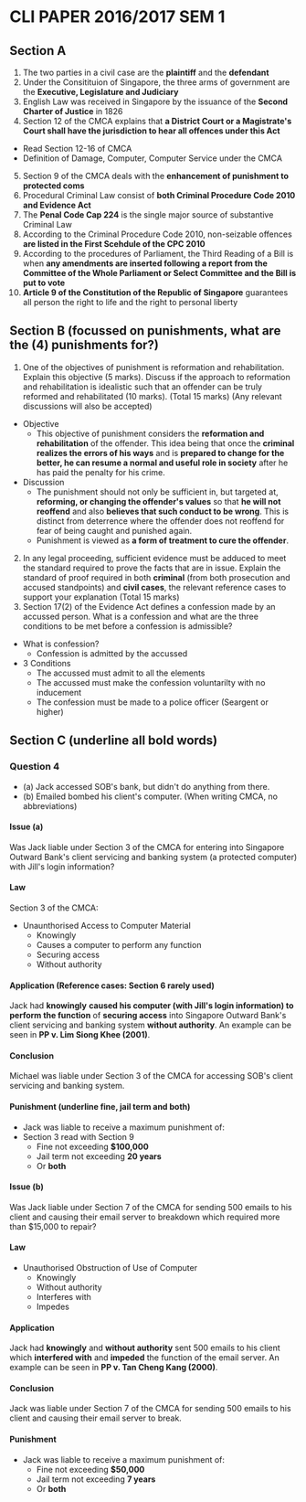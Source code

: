 # CLI PAPER 2016/2017 SEM 1

## Section A

1. The two parties in a civil case are the **plaintiff** and the **defendant**
2. Under the Consitituion of Singapore, the three arms of government are the **Executive, Legislature and Judiciary**
3. English Law was received in Singapore by the issuance of the **Second Charter of Justice** in 1826
4. Section 12 of the CMCA explains that **a District Court or a Magistrate's Court shall have the jurisdiction to hear all offences under this Act**
  * Read Section 12-16 of CMCA
  * Definition of Damage, Computer, Computer Service under the CMCA
5. Section 9 of the CMCA deals with the **enhancement of punishment to protected coms**
6. Procedural Criminal Law consist of **both Criminal Procedure Code 2010 and Evidence Act**
7. The **Penal Code Cap 224** is the single major source of substantive Criminal Law
8. According to the Criminal Procedure Code 2010, non-seizable offences **are listed in the First Scehdule of the CPC 2010**
9. According to the procedures of Parliament, the Third Reading of a Bill is when **any amendments are inserted following a report from the Committee of the Whole Parliament or Select Committee and the Bill is put to vote**
10. **Article 9 of the Constitution of the Republic of Singapore** guarantees all person the right to life and the right to personal liberty

## Section B (focussed on punishments, what are the (4) punishments for?)

1. One of the objectives of punishment is reformation and rehabilitation. Explain this objective (5 marks). Discuss if the approach to reformation and rehabilitation is idealistic such that an offender can be truly reformed and rehabilitated (10 marks).
(Total 15 marks) (Any relevant discussions will also be accepted)
* Objective
  * This objective of punishment considers the **reformation and rehabilitation** of the offender. This idea being that once the **criminal realizes the errors of his ways** and is **prepared to change for the better, he can resume a normal and useful role in society** after he has paid the penalty for his crime.
* Discussion
  * The punishment should not only be sufficient in, but targeted at, **reforming, or changing the offender's values** so that **he will not reoffend** and also **believes that such conduct to be wrong**. This is distinct from deterrence where the offender does not reoffend for fear of being caught and punished again.
  * Punishment is viewed as **a form of treatment to cure the offender**.
2. In any legal proceeding, sufficient evidence must be adduced to meet the standard required to prove the facts that are in issue. Explain the standard of proof required in both **criminal** (from both prosecution and accused standpoints) and **civil cases**, the relevant reference cases to support your explanation (Total 15 marks)
3. Section 17(2) of the Evidence Act defines a confession made by an accussed person. What is a confession and what are the three conditions to be met before a confession is admissible?
* What is confession?
  * Confession is admitted by the accussed
* 3 Conditions
  * The accussed must admit to all the elements
  * The accussed must make the confession voluntarilty with no inducement
  * The confession must be made to a police officer (Seargent or higher)

## Section C (underline all bold words)

### Question 4
* (a) Jack accessed SOB's bank, but didn't do anything from there.
* (b) Emailed bombed his client's computer. (When writing CMCA, no abbreviations)
#### Issue (a)
Was Jack liable under Section 3 of the CMCA for entering into Singapore Outward Bank's client servicing and banking system (a protected computer) with Jill's login information?
#### Law
Section 3 of the CMCA:
* Unaunthorised Access to Computer Material
  * Knowingly
  * Causes a computer to perform any function
  * Securing access
  * Without authority
#### Application (Reference cases: Section 6 rarely used)
Jack had **knowingly** **caused his computer (with Jill's login information) to perform the function** of **securing access** into Singapore Outward Bank's client servicing and banking system **without authority**. An example can be seen in **PP v. Lim Siong Khee (2001)**.
#### Conclusion
Michael was liable under Section 3 of the CMCA for accessing SOB's client servicing and banking system.
#### Punishment (underline fine, jail term and both)
  * Jack was liable to receive a maximum punishment of:
  * Section 3 read with Section 9
    * Fine not exceeding **$100,000**
    * Jail term not exceeding **20 years**
    * Or **both**

#### Issue (b)
Was Jack liable under Section 7 of the CMCA for sending 500 emails to his client and causing their email server to breakdown which required more than $15,000 to repair?
#### Law
  * Unauthorised Obstruction of Use of Computer
    * Knowingly
    * Without authority
    * Interferes with
    * Impedes
#### Application
Jack had **knowingly** and **without authority** sent 500 emails to his client which **interfered with** and **impeded** the function of the email server. An example can be seen in **PP v. Tan Cheng Kang (2000)**.
#### Conclusion
Jack was liable under Section 7 of the CMCA for sending 500 emails to his client and causing their email server to break.
#### Punishment
  * Jack was liable to receive a maximum punishment of:
    * Fine not exceeding **$50,000**
    * Jail term not exceeding **7 years**
    * Or **both**

